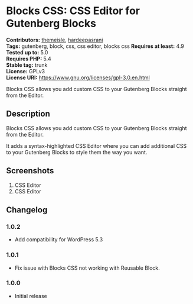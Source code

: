 # Blocks CSS: CSS Editor for Gutenberg Blocks #
**Contributors:** [themeisle](https://profiles.wordpress.org/themeisle), [hardeepasrani](https://profiles.wordpress.org/hardeepasrani)  
**Tags:** gutenberg, block, css, css editor, blocks css
**Requires at least:** 4.9      
**Tested up to:** 5.0    
**Requires PHP:** 5.4    
**Stable tag:** trunk  
**License:** GPLv3    
**License URI:** https://www.gnu.org/licenses/gpl-3.0.en.html    

Blocks CSS allows you add custom CSS to your Gutenberg Blocks straight from the Editor.

## Description ##

Blocks CSS allows you add custom CSS to your Gutenberg Blocks straight from the Editor.

It adds a syntax-highlighted CSS Editor where you can add additional CSS to your Gutenberg Blocks to style them the way you want.

## Screenshots ##

1. CSS Editor
2. CSS Editor

## Changelog ##
### 1.0.2  ###
* Add compatibility for WordPress 5.3

### 1.0.1  ###
* Fix issue with Blocks CSS not working with Reusable Block.

### 1.0.0  ###
* Initial release
